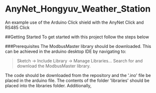 # AnyNet_Hongyuv_Weather_Station
An example use of the Arduino Click shield with the AnyNet Click and RS485 Click

##Getting Started
To get started with this project follow the steps below

###Prerequisites
The ModbusMaster library should be downloaded. This can be achieved in the arduino desktop IDE by navigating to:
> Sketch -> Include Library -> Manage Libraries...
Search for and download the ModbusMaster library.

The code should be downloaded from the repository and the '.ino' file be placed in the arduino file. The contents of the folder 'libraries' should be placed into the libraries folder. Additionally, 


